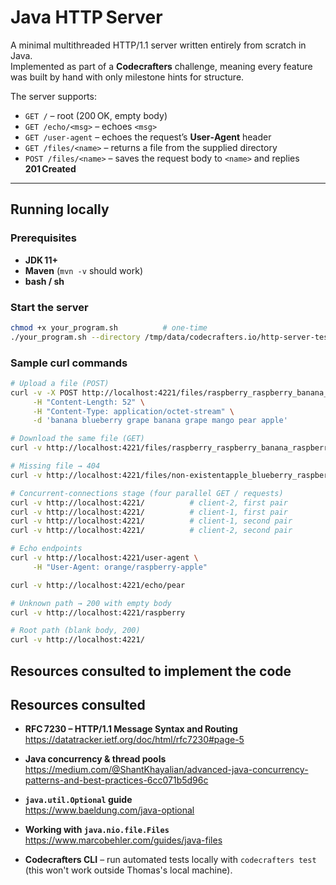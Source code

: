 # Java HTTP Server

A minimal multithreaded HTTP/1.1 server written entirely from scratch in Java.  
Implemented as part of a **Codecrafters** challenge, meaning every feature was built by hand with only milestone hints for structure.

The server supports:

* `GET /` – root (200 OK, empty body)
* `GET /echo/<msg>` – echoes `<msg>`
* `GET /user-agent` – echoes the request’s **User‑Agent** header
* `GET /files/<name>` – returns a file from the supplied directory
* `POST /files/<name>` – saves the request body to `<name>` and replies **201 Created**

---

## Running locally

### Prerequisites

* **JDK 11+**
* **Maven** (`mvn -v` should work)
* **bash / sh**

### Start the server

```bash
chmod +x your_program.sh          # one‑time
./your_program.sh --directory /tmp/data/codecrafters.io/http-server-tester/
```

### Sample curl commands
```bash
# Upload a file (POST)
curl -v -X POST http://localhost:4221/files/raspberry_raspberry_banana_raspberry \
     -H "Content-Length: 52" \
     -H "Content-Type: application/octet-stream" \
     -d 'banana blueberry grape banana grape mango pear apple'

# Download the same file (GET)
curl -v http://localhost:4221/files/raspberry_raspberry_banana_raspberry

# Missing file → 404
curl -v http://localhost:4221/files/non-existentapple_blueberry_raspberry_grape

# Concurrent‑connections stage (four parallel GET / requests)
curl -v http://localhost:4221/          # client‑2, first pair
curl -v http://localhost:4221/          # client‑1, first pair
curl -v http://localhost:4221/          # client‑1, second pair
curl -v http://localhost:4221/          # client‑2, second pair

# Echo endpoints
curl -v http://localhost:4221/user-agent \
     -H "User-Agent: orange/raspberry-apple"

curl -v http://localhost:4221/echo/pear

# Unknown path → 200 with empty body
curl -v http://localhost:4221/raspberry

# Root path (blank body, 200)
curl -v http://localhost:4221/
```

## Resources consulted to implement the code
## Resources consulted

* **RFC 7230 – HTTP/1.1 Message Syntax and Routing**  
  <https://datatracker.ietf.org/doc/html/rfc7230#page-5>

* **Java concurrency & thread pools**  
  <https://medium.com/@ShantKhayalian/advanced-java-concurrency-patterns-and-best-practices-6cc071b5d96c>

* **`java.util.Optional` guide**  
  <https://www.baeldung.com/java-optional>

* **Working with `java.nio.file.Files`**  
  <https://www.marcobehler.com/guides/java-files>

* **Codecrafters CLI** – run automated tests locally with `codecrafters test` (this won't work outside Thomas's local machine).